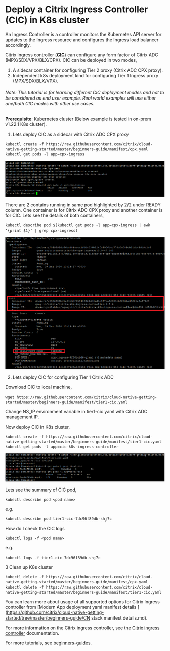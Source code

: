 # Deploy a Citrix Ingress Controller (CIC) in K8s cluster
An Ingress Controller is a controller monitors the Kubernetes API server for updates to the Ingress resource and configures the Ingress load balancer accordingly.

Citrix ingress controller <u>(**CIC**)</u> can configure any form factor of Citrix ADC (MPX/SDX/VPX/BLX/CPX).
CIC can be deployed in two modes, 
  1. A sidecar container for configuring Tier 2 proxy (Citrix ADC CPX proxy).
  2. Independent k8s deployment kind for configuring Tier 1 Ingress proxy (MPX/SDX/BLX/VPX).

###### Note: This tutorial is for learning different CIC deployment modes and not to be considered as end user example. Real world examples will use either one/both CIC modes with other use cases. 
**Prerequisite**: Kubernetes cluster (Below example is tested in on-prem v1.22.1 K8s cluster).

1. Lets deploy CIC as a sidecar with Citrix ADC CPX proxy
```
kubectl create -f https://raw.githubusercontent.com/citrix/cloud-native-getting-started/master/beginners-guide/manifest/cpx.yaml
kubectl get pods -l app=cpx-ingress
```
![tier2-cic](images/tier2-cpx.png)


There are 2 contains running in same pod highlighted by 2/2 under READY column. One container is for Citrix ADC CPX proxy and another container is for CIC.
Lets see the details of both containers,
```
kubectl describe pod $(kubectl get pods -l app=cpx-ingress | awk ‘{print $1}’ | grep cpx-ingress)
```
![tier2-cic-pod](images/tier2-cic-pod.png)

2. Lets deploy CIC for configuring Tier 1 Citrix ADC

Download CIC to local machine,
```
wget https://raw.githubusercontent.com/citrix/cloud-native-getting-started/master/beginners-guide/manifest/tier1-cic.yaml
```
Change NS_IP environment variable in tier1-cic yaml with Citrix ADC management IP.

Now deploy CIC in K8s cluster,
```
kubectl create -f https://raw.githubusercontent.com/citrix/cloud-native-getting-started/master/beginners-guide/manifest/tier1-cic.yaml
kubectl get pods -l app=cic-k8s-ingress-controller
```
![tier1-cic](images/tier1-cic.png)

Lets see the summary of CIC pod,
```
kubectl describe pod <pod name>
```
e.g.
```
kubectl describe pod tier1-cic-7dc96f89db-shj7c
```

How do I check the CIC logs
```
kubectl logs -f <pod name>
```
e.g.
```
kubectl logs -f tier1-cic-7dc96f89db-shj7c
```

3 Clean up K8s cluster
```
kubectl delete -f https://raw.githubusercontent.com/citrix/cloud-native-getting-started/master/beginners-guide/manifest/cpx.yaml
kubectl delete -f https://raw.githubusercontent.com/citrix/cloud-native-getting-started/master/beginners-guide/manifest/tier1-cic.yaml

```

You can learn more about usage of all supported options for Citrix Ingress controller from [Modern App deployment yaml manifest details ](https://github.com/citrix/cloud-native-getting-started/tree/master/beginners-guide/CN stack manifest details.md).

For more information on the Citrix ingress controller, see the [Citrix ingress controller](https://github.com/citrix/citrix-k8s-ingress-controller) documentation. 

For more tutorials, see [beginners-guides](https://github.com/citrix/cloud-native-getting-started/tree/master/beginners-guide).